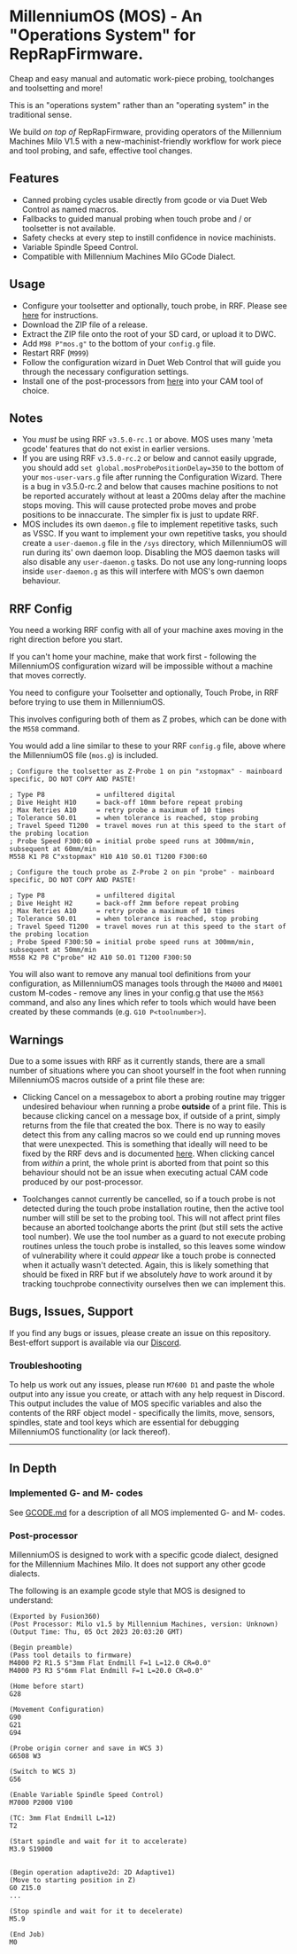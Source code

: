 # MillenniumOS (MOS) - An "Operations System" for RepRapFirmware.
Cheap and easy manual and automatic work-piece probing, toolchanges and toolsetting and more!

This is an "operations system" rather than an "operating system" in the traditional sense.

We build _on top of_ RepRapFirmware, providing operators of the Millennium Machines Milo V1.5 with a new-machinist-friendly workflow for work piece and tool probing, and safe, effective tool changes.

## Features
  - Canned probing cycles usable directly from gcode or via Duet Web Control as named macros.
  - Fallbacks to guided manual probing when touch probe and / or toolsetter is not available.
  - Safety checks at every step to instill confidence in novice machinists.
  - Variable Spindle Speed Control.
  - Compatible with Millennium Machines Milo GCode Dialect.

## Usage
  - Configure your toolsetter and optionally, touch probe, in RRF. Please see [here](#rrf-config) for instructions.
  - Download the ZIP file of a release.
  - Extract the ZIP file onto the root of your SD card, or upload it to DWC.
  - Add `M98 P"mos.g"` to the bottom of your `config.g` file.
  - Restart RRF (`M999`)
  - Follow the configuration wizard in Duet Web Control that will guide you through the necessary configuration settings.
  - Install one of the post-processors from [here](./post-processors/) into your CAM tool of choice.

## Notes
  - You _must_ be using RRF `v3.5.0-rc.1` or above. MOS uses many 'meta gcode' features that do not exist in earlier versions.
  - If you are using RRF `v3.5.0-rc.2` or below and cannot easily upgrade, you should add `set global.mosProbePositionDelay=350` to the bottom of your `mos-user-vars.g` file after running the Configuration Wizard. There is a bug in v3.5.0-rc.2 and below that causes machine positions to not be reported accurately without at least a 200ms delay after the machine stops moving. This will cause protected probe moves and probe positions to be innaccurate. The simpler fix is just to update RRF.
  - MOS includes its own `daemon.g` file to implement repetitive tasks, such as VSSC. If you want to implement your own repetitive tasks, you should create a `user-daemon.g` file in the `/sys` directory, which MillenniumOS will run during its' own daemon loop. Disabling the MOS daemon tasks will also disable any `user-daemon.g` tasks. Do not use any long-running loops inside `user-daemon.g` as this will interfere with MOS's own daemon behaviour.

## RRF Config
You need a working RRF config with all of your machine axes moving in the right direction before you start.

If you can't home your machine, make that work first - following the MillenniumOS configuration wizard will be impossible without a machine that moves correctly.

You need to configure your Toolsetter and optionally, Touch Probe, in RRF before trying to use them in MillenniumOS.

This involves configuring both of them as Z probes, which can be done with the `M558` command.

You would add a line similar to these to your RRF `config.g` file, above where the MillenniumOS file (`mos.g`) is included.

```gcode
; Configure the toolsetter as Z-Probe 1 on pin "xstopmax" - mainboard specific, DO NOT COPY AND PASTE!

; Type P8             = unfiltered digital
; Dive Height H10     = back-off 10mm before repeat probing
; Max Retries A10     = retry probe a maximum of 10 times
; Tolerance S0.01     = when tolerance is reached, stop probing
; Travel Speed T1200  = travel moves run at this speed to the start of the probing location
; Probe Speed F300:60 = initial probe speed runs at 300mm/min, subsequent at 60mm/min
M558 K1 P8 C"xstopmax" H10 A10 S0.01 T1200 F300:60

; Configure the touch probe as Z-Probe 2 on pin "probe" - mainboard specific, DO NOT COPY AND PASTE!

; Type P8             = unfiltered digital
; Dive Height H2      = back-off 2mm before repeat probing
; Max Retries A10     = retry probe a maximum of 10 times
; Tolerance S0.01     = when tolerance is reached, stop probing
; Travel Speed T1200  = travel moves run at this speed to the start of the probing location
; Probe Speed F300:50 = initial probe speed runs at 300mm/min, subsequent at 50mm/min
M558 K2 P8 C"probe" H2 A10 S0.01 T1200 F300:50
```

You will also want to remove any manual tool definitions from your configuration, as MillenniumOS manages tools through the `M4000` and `M4001` custom M-codes - remove any lines in your config.g that use the `M563` command, and also any lines which refer to tools which would have been created by these commands (e.g. `G10 P<toolnumber>`).

## Warnings
Due to a some issues with RRF as it currently stands, there are a small number of situations where you can shoot yourself in the foot when running MillenniumOS macros outside of a print file these are:

 - Clicking Cancel on a messagebox to abort a probing routine may trigger undesired behaviour when running a probe **outside** of a print file. This is because clicking cancel on a message box, if outside of a print, simply returns from the file that created the box. There is no way to easily detect this from any calling macros so we could end up running moves that were unexpected. This is something that ideally will need to be fixed by the RRF devs and is documented [here](https://forum.duet3d.com/topic/34945/meta-gcode-result-variable-inconsistent-with-docs?_=1707734672834). When clicking cancel from _within_ a print, the whole print is aborted from that point so this behaviour should not be an issue when executing actual CAM code produced by our post-processor.

 - Toolchanges cannot currently be cancelled, so if a touch probe is not detected during the touch probe installation routine, then the active tool number will still be set to the probing tool. This will not affect print files because an aborted toolchange aborts the print (but still sets the active tool number). We use the tool number as a guard to not execute probing routines unless the touch probe is installed, so this leaves some window of vulnerability where it could _appear_ like a touch probe is connected when it actually wasn't detected. Again, this is likely something that should be fixed in RRF but if we absolutely _have_ to work around it by tracking touchprobe connectivity ourselves then we can implement this.

## Bugs, Issues, Support
If you find any bugs or issues, please create an issue on this repository. Best-effort support is available via our [Discord](https://discord.gg/ya4UUj7ax2).

### Troubleshooting
To help us work out any issues, please run `M7600 D1` and paste the whole output into any issue you create, or attach with any help request in Discord. This output includes the value of MOS specific variables and also the contents of the RRF object model - specifically the limits, move, sensors, spindles, state and tool keys which are essential for debugging MillenniumOS functionality (or lack thereof).

---

## In Depth

### Implemented G- and M- codes
See [GCODE.md](GCODE.md) for a description of all MOS implemented G- and M- codes.

### Post-processor
MillenniumOS is designed to work with a specific gcode dialect, designed for the Millennium Machines Milo. It does not support any other gcode dialects.

The following is an example gcode style that MOS is designed to understand:

```gcode
(Exported by Fusion360)
(Post Processor: Milo v1.5 by Millennium Machines, version: Unknown)
(Output Time: Thu, 05 Oct 2023 20:03:20 GMT)

(Begin preamble)
(Pass tool details to firmware)
M4000 P2 R1.5 S"3mm Flat Endmill F=1 L=12.0 CR=0.0"
M4000 P3 R3 S"6mm Flat Endmill F=1 L=20.0 CR=0.0"

(Home before start)
G28

(Movement Configuration)
G90
G21
G94

(Probe origin corner and save in WCS 3)
G6508 W3

(Switch to WCS 3)
G56

(Enable Variable Spindle Speed Control)
M7000 P2000 V100

(TC: 3mm Flat Endmill L=12)
T2

(Start spindle and wait for it to accelerate)
M3.9 S19000


(Begin operation adaptive2d: 2D Adaptive1)
(Move to starting position in Z)
G0 Z15.0
...

(Stop spindle and wait for it to decelerate)
M5.9

(End Job)
M0
```
